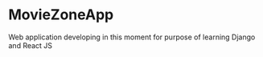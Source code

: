 # MovieZoneApp
Web application developing in this moment for purpose of learning Django and React JS
